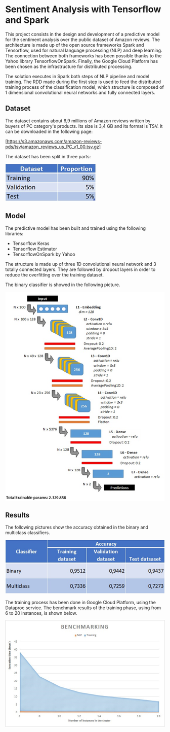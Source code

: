 # Sentiment Analysis with Tensorflow and Spark
This project consists in the design and development of a predictive model for the sentiment analysis over the public dataset of Amazon reviews. The architecture is made up of the open source frameworks Spark and Tensorflow, used for natural language processing (NLP) and deep learning. The connection between both frameworks has been possible thanks to the Yahoo library TensorflowOnSpark. Finally, the Google Cloud Platform has been chosen as the infrastructure for distributed processing.

The solution executes in Spark both steps of NLP pipeline and model training. The RDD made during the first step is used to feed the distributed training process of the classification model, which structure is composed of 1 dimensional convolutional neural networks and fully connected layers.

## Dataset
The dataset contains about 6,9 millions of Amazon reviews written by buyers of PC category's products. Its size is 3,4 GB and its format is TSV. It can be downloaded in the following page:

[https://s3.amazonaws.com/amazon-reviews-pds/tsv/amazon_reviews_us_PC_v1_00.tsv.gz]

The dataset has been split in three parts:

![alt text](https://github.com/raccurso/Sentiment_Analysis_Tensorflow_Spark/blob/master/images/dataset.jpg)

## Model
The predictive model has been built and trained using the following libraries:
* Tensorflow Keras
* Tensorflow Estimator
* TensorflowOnSpark by Yahoo

The structure is made up of three 1D convolutional neural network and 3 totally connected layers. They are followed by dropout layers in order to reduce the overfitting over the training dataset.

The binary classifier is showed in the following picture.

![alt text](https://github.com/raccurso/Sentiment_Analysis_Tensorflow_Spark/blob/master/images/Binary_model.jpg)

## Results
The following pictures show the accuracy obtained in the binary and multiclass classifiers.

![alt text](https://github.com/raccurso/Sentiment_Analysis_Tensorflow_Spark/blob/master/images/Accuracy.jpg)

The training process has been done in Google Cloud Platform, using the Dataproc service. The benchmark results of the training phase, using from 6 to 20 instances, is shown below.

![alt text](https://github.com/raccurso/Sentiment_Analysis_Tensorflow_Spark/blob/master/images/Benchmark.jpg)
